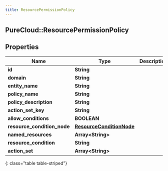 ```yaml
---
title: ResourcePermissionPolicy
---
```

## PureCloud::ResourcePermissionPolicy

## Properties

|Name | Type | Description | Notes|
|------------ | ------------- | ------------- | -------------|
| **id** | **String** |  | [optional] |
| **domain** | **String** |  | [optional] |
| **entity_name** | **String** |  | [optional] |
| **policy_name** | **String** |  | [optional] |
| **policy_description** | **String** |  | [optional] |
| **action_set_key** | **String** |  | [optional] |
| **allow_conditions** | **BOOLEAN** |  | [optional] |
| **resource_condition_node** | [**ResourceConditionNode**](ResourceConditionNode.html) |  | [optional] |
| **named_resources** | **Array&lt;String&gt;** |  | [optional] |
| **resource_condition** | **String** |  | [optional] |
| **action_set** | **Array&lt;String&gt;** |  | [optional] |
{: class="table table-striped"}


